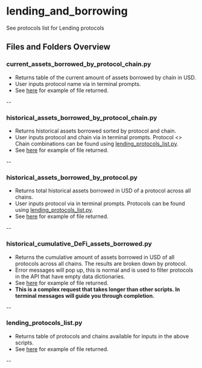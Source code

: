 # lending_and_borrowing

See protocols list for Lending protocols

## Files and Folders Overview

### current_assets_borrowed_by_protocol_chain.py

- Returns table of the current amount of assets borrowed by chain in USD.
- User inputs protocol name via in terminal prompts.
- See [here](https://github.com/check-sked/crypto_data_resources/blob/main/csv_examples/lending_borrowing/Compound_assets_borrowed_by_chain.csv) for example of file returned.

--

### historical_assets_borrowed_by_protocol_chain.py

- Returns historical assets borrowed sorted by protocol and chain.
- User inputs protocol and chain via in terminal prompts. Protocol <> Chain combinations can be found using [lending_protocols_list.py](https://github.com/check-sked/crypto_data_resources/blob/main/lending_borrowing/lending_protocols_list.py).
- See [here](https://github.com/check-sked/crypto_data_resources/blob/main/csv_examples/lending_borrowing/Aave_Arbitrum_borrowed_tvl.csv) for example of file returned.

--

### historical_assets_borrowed_by_protocol.py

- Returns total historical assets borrowed in USD of a protocol across all chains.
- User inputs protocol via in terminal prompts. Protocols can be found using [lending_protocols_list.py](https://github.com/check-sked/crypto_data_resources/blob/main/lending_borrowing/lending_protocols_list.py).
- See [here](https://github.com/check-sked/crypto_data_resources/blob/main/csv_examples/lending_borrowing/Aave_historical_borrowed.csv) for example of file returned.

--

### historical_cumulative_DeFi_assets_borrowed.py

- Returns the cumulative amount of assets borrowed in USD of all protocols across all chains. The results are broken down by protocol.
- Error messages will pop up, this is normal and is used to filter protocols in the API that have empty data dictionaries.
- See [here](https://github.com/check-sked/crypto_data_resources/blob/main/csv_examples/lending_borrowing/cumulative_DeFi_assets_borrowed.csv) for example of file returned.
- **This is a complex request that takes longer than other scripts. In terminal messages will guide you through completion.**

--

### lending_protocols_list.py

- Returns table of protocols and chains available for inputs in the above scripts.
- See [here](https://github.com/check-sked/crypto_data_resources/blob/main/csv_examples/lending_borrowing/protocols_list.csv) for example of file returned.

--
